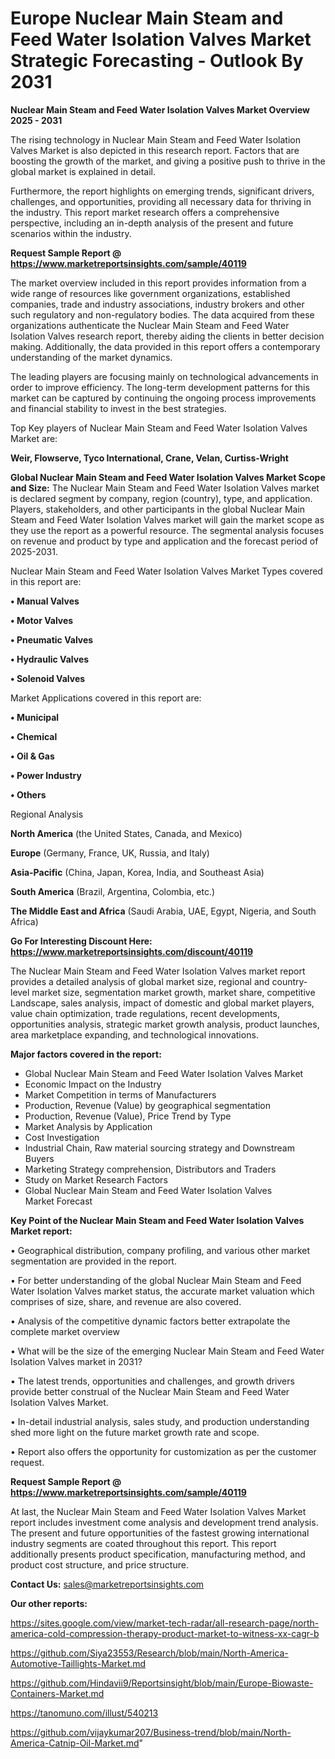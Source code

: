 # Europe Nuclear Main Steam and Feed Water Isolation Valves Market Strategic Forecasting - Outlook By 2031

<Strong> Nuclear Main Steam and Feed Water Isolation Valves Market Overview 2025 - 2031</strong>

The rising technology in Nuclear Main Steam and Feed Water Isolation Valves Market is also depicted in this research report. Factors that are boosting the growth of the market, and giving a positive push to thrive in the global market is explained in detail.

Furthermore, the report highlights on emerging trends, significant drivers, challenges, and opportunities, providing all necessary data for thriving in the industry. This report market research offers a comprehensive perspective, including an in-depth analysis of the present and future scenarios within the industry.

<strong>Request Sample Report @ <a href=https://www.marketreportsinsights.com/sample/40119>https://www.marketreportsinsights.com/sample/40119</a></strong>

The market overview included in this report provides information from a wide range of resources like government organizations, established companies, trade and industry associations, industry brokers and other such regulatory and non-regulatory bodies. The data acquired from these organizations authenticate the Nuclear Main Steam and Feed Water Isolation Valves research report, thereby aiding the clients in better decision making. Additionally, the data provided in this report offers a contemporary understanding of the market dynamics.

The leading players are focusing mainly on technological advancements in order to improve efficiency. The long-term development patterns for this market can be captured by continuing the ongoing process improvements and financial stability to invest in the best strategies.

Top Key players of Nuclear Main Steam and Feed Water Isolation Valves Market are:

<strong>Weir, Flowserve, Tyco International, Crane, Velan, Curtiss-Wright</strong>

<strong><b>Global Nuclear Main Steam and Feed Water Isolation Valves Market Scope and Size:</b></strong>
The Nuclear Main Steam and Feed Water Isolation Valves market is declared segment by company, region (country), type, and application. Players, stakeholders, and other participants in the global Nuclear Main Steam and Feed Water Isolation Valves market will gain the market scope as they use the report as a powerful resource. The segmental analysis focuses on revenue and product by type and application and the forecast period of 2025-2031.

Nuclear Main Steam and Feed Water Isolation Valves Market Types covered in this report are:

<strong>•  Manual Valves

•  Motor Valves

•  Pneumatic Valves

•  Hydraulic Valves

•  Solenoid Valves</strong>

Market Applications covered in this report are:

<strong>•  Municipal

•  Chemical

•  Oil & Gas

•  Power Industry

•  Others</strong> 

Regional Analysis

<strong>North America</strong> (the United States, Canada, and Mexico)

<strong>Europe</strong> (Germany, France, UK, Russia, and Italy)

<strong>Asia-Pacific</strong> (China, Japan, Korea, India, and Southeast Asia)

<strong>South America</strong> (Brazil, Argentina, Colombia, etc.)

<strong>The Middle East and Africa</strong> (Saudi Arabia, UAE, Egypt, Nigeria, and South Africa)

<strong>Go For Interesting Discount Here: <a href=https://www.marketreportsinsights.com/discount/40119>https://www.marketreportsinsights.com/discount/40119</a></strong>

The Nuclear Main Steam and Feed Water Isolation Valves market report provides a detailed analysis of global market size, regional and country-level market size, segmentation market growth, market share, competitive Landscape, sales analysis, impact of domestic and global market players, value chain optimization, trade regulations, recent developments, opportunities analysis, strategic market growth analysis, product launches, area marketplace expanding, and technological innovations.

<strong><b>Major factors covered in the report:</b></strong>
<ul>
  <li>Global Nuclear Main Steam and Feed Water Isolation Valves Market </li>
  <li>Economic Impact on the Industry</li>
  <li>Market Competition in terms of Manufacturers</li>
  <li>Production, Revenue (Value) by geographical segmentation</li>
  <li>Production, Revenue (Value), Price Trend by Type</li>
  <li>Market Analysis by Application</li>
  <li>Cost Investigation</li>
  <li>Industrial Chain, Raw material sourcing strategy and Downstream Buyers</li>
  <li>Marketing Strategy comprehension, Distributors and Traders</li>
  <li>Study on Market Research Factors</li>
  <li>Global Nuclear Main Steam and Feed Water Isolation Valves Market Forecast</li>
</ul>

<strong><b>Key Point of the Nuclear Main Steam and Feed Water Isolation Valves Market report:</b></strong>

• Geographical distribution, company profiling, and various other market segmentation are provided in the report.

• For better understanding of the global Nuclear Main Steam and Feed Water Isolation Valves market status, the accurate market valuation which comprises of size, share, and revenue are also covered.

• Analysis of the competitive dynamic factors better extrapolate the complete market overview

• What will be the size of the emerging Nuclear Main Steam and Feed Water Isolation Valves market in 2031?

• The latest trends, opportunities and challenges, and growth drivers provide better construal of the Nuclear Main Steam and Feed Water Isolation Valves Market.

• In-detail industrial analysis, sales study, and production understanding shed more light on the future market growth rate and scope.

• Report also offers the opportunity for customization as per the customer request.

<strong>Request Sample Report @ <a href=https://www.marketreportsinsights.com/sample/40119>https://www.marketreportsinsights.com/sample/40119</a></strong>

At last, the Nuclear Main Steam and Feed Water Isolation Valves Market report includes investment come analysis and development trend analysis. The present and future opportunities of the fastest growing international industry segments are coated throughout this report. This report additionally presents product specification, manufacturing method, and product cost structure, and price structure.

<strong>Contact Us:</strong>
sales@marketreportsinsights.com

<strong>Our other reports:</strong>

<a href=https://sites.google.com/view/market-tech-radar/all-research-page/north-america-cold-compression-therapy-product-market-to-witness-xx-cagr-b>https://sites.google.com/view/market-tech-radar/all-research-page/north-america-cold-compression-therapy-product-market-to-witness-xx-cagr-b</a>

<a href=https://github.com/Siya23553/Research/blob/main/North-America-Automotive-Taillights-Market.md>https://github.com/Siya23553/Research/blob/main/North-America-Automotive-Taillights-Market.md</a>

<a href=https://github.com/Hindavii9/Reportsinsight/blob/main/Europe-Biowaste-Containers-Market.md>https://github.com/Hindavii9/Reportsinsight/blob/main/Europe-Biowaste-Containers-Market.md</a>

<a href=https://tanomuno.com/illust/540213>https://tanomuno.com/illust/540213</a>

<a href=https://github.com/vijaykumar207/Business-trend/blob/main/North-America-Catnip-Oil-Market.md>https://github.com/vijaykumar207/Business-trend/blob/main/North-America-Catnip-Oil-Market.md</a>"
